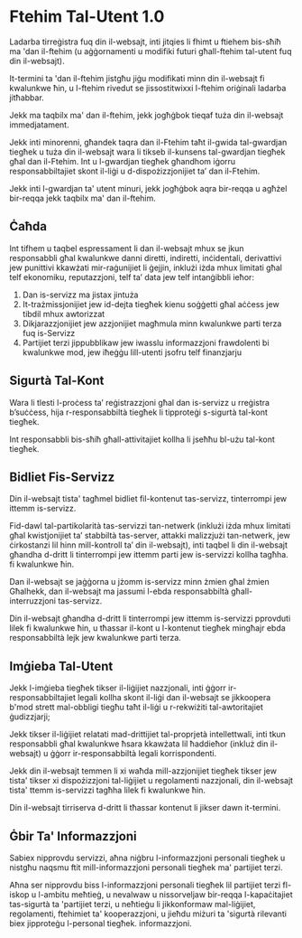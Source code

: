 # Ftehim Tal-Utent 1.0

Ladarba tirreġistra fuq din il-websajt, inti jitqies li fhimt u ftiehem bis-sħiħ ma 'dan il-ftehim (u aġġornamenti u modifiki futuri għall-ftehim tal-utent fuq din il-websajt).

It-termini ta 'dan il-ftehim jistgħu jiġu modifikati minn din il-websajt fi kwalunkwe ħin, u l-ftehim rivedut se jissostitwixxi l-ftehim oriġinali ladarba jitħabbar.

Jekk ma taqbilx ma' dan il-ftehim, jekk jogħġbok tieqaf tuża din il-websajt immedjatament.

Jekk inti minorenni, għandek taqra dan il-Ftehim taħt il-gwida tal-gwardjan tiegħek u tuża din il-websajt wara li tikseb il-kunsens tal-gwardjan tiegħek għal dan il-Ftehim. Int u l-gwardjan tiegħek għandhom iġorru responsabbiltajiet skont il-liġi u d-dispożizzjonijiet ta’ dan il-Ftehim.

Jekk inti l-gwardjan ta' utent minuri, jekk jogħġbok aqra bir-reqqa u agħżel bir-reqqa jekk taqbilx ma' dan il-ftehim.

## Ċaħda

Int tifhem u taqbel espressament li dan il-websajt mhux se jkun responsabbli għal kwalunkwe danni diretti, indiretti, inċidentali, derivattivi jew punittivi kkawżati mir-raġunijiet li ġejjin, inklużi iżda mhux limitati għal telf ekonomiku, reputazzjoni, telf ta’ data jew telf intanġibbli ieħor:

1. Dan is-servizz ma jistax jintuża
1. It-trażmissjonijiet jew id-dejta tiegħek kienu soġġetti għal aċċess jew tibdil mhux awtorizzat
1. Dikjarazzjonijiet jew azzjonijiet magħmula minn kwalunkwe parti terza fuq is-Servizz
1. Partijiet terzi jippubblikaw jew iwasslu informazzjoni frawdolenti bi kwalunkwe mod, jew iħeġġu lill-utenti jsofru telf finanzjarju

## Sigurtà Tal-Kont

Wara li tlesti l-proċess ta’ reġistrazzjoni għal dan is-servizz u rreġistra b’suċċess, hija r-responsabbiltà tiegħek li tipproteġi s-sigurtà tal-kont tiegħek.

Int responsabbli bis-sħiħ għall-attivitajiet kollha li jseħħu bl-użu tal-kont tiegħek.

## Bidliet Fis-Servizz

Din il-websajt tista' tagħmel bidliet fil-kontenut tas-servizz, tinterrompi jew ittemm is-servizz.

Fid-dawl tal-partikolarità tas-servizzi tan-netwerk (inklużi iżda mhux limitati għal kwistjonijiet ta’ stabbiltà tas-server, attakki malizzjużi tan-netwerk, jew ċirkostanzi lil hinn mill-kontroll ta’ din il-websajt), inti taqbel li din il-websajt għandha d-dritt li tinterrompi jew ittemm parti jew is-servizzi kollha tagħha. fi kwalunkwe ħin.

Dan il-websajt se jaġġorna u jżomm is-servizz minn żmien għal żmien Għalhekk, dan il-websajt ma jassumi l-ebda responsabbiltà għall-interruzzjoni tas-servizz.

Din il-websajt għandha d-dritt li tinterrompi jew ittemm is-servizzi pprovduti lilek fi kwalunkwe ħin, u tħassar il-kont u l-kontenut tiegħek mingħajr ebda responsabbiltà lejk jew kwalunkwe parti terza.

## Imġieba Tal-Utent

Jekk l-imġieba tiegħek tikser il-liġijiet nazzjonali, inti ġġorr ir-responsabbiltajiet legali kollha skont il-liġi dan il-websajt se jikkoopera b'mod strett mal-obbligi tiegħu taħt il-liġi u r-rekwiżiti tal-awtoritajiet ġudizzjarji;

Jekk tikser il-liġijiet relatati mad-drittijiet tal-proprjetà intellettwali, inti tkun responsabbli għal kwalunkwe ħsara kkawżata lil ħaddieħor (inkluż din il-websajt) u ġġorr ir-responsabbiltà legali korrispondenti.

Jekk din il-websajt temmen li xi waħda mill-azzjonijiet tiegħek tikser jew tista' tikser xi dispożizzjoni tal-liġijiet u regolamenti nazzjonali, din il-websajt tista' ttemm is-servizzi tagħha lilek fi kwalunkwe ħin.

Din il-websajt tirriserva d-dritt li tħassar kontenut li jikser dawn it-termini.

## Ġbir Ta' Informazzjoni

Sabiex nipprovdu servizzi, aħna niġbru l-informazzjoni personali tiegħek u nistgħu naqsmu ftit mill-informazzjoni personali tiegħek ma' partijiet terzi.

Aħna ser nipprovdu biss l-informazzjoni personali tiegħek lil partijiet terzi fl-iskop u l-ambitu meħtieġ, u nevalwaw u nissorveljaw bir-reqqa l-kapaċitajiet tas-sigurtà ta 'partijiet terzi, u neħtieġu li jikkonformaw mal-liġijiet, regolamenti, ftehimiet ta' kooperazzjoni, u jieħdu miżuri ta 'sigurtà rilevanti biex jipproteġu l-personal tiegħek. informazzjoni.